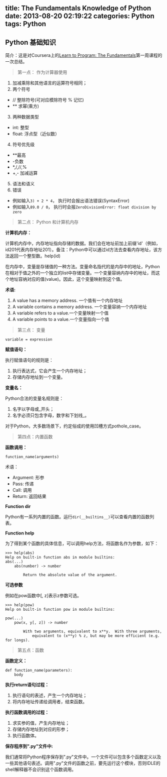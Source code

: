 title: The Fundamentals Knowledge of Python
date: 2013-08-20 02:19:22
categories: Python
tags: Python
---

## Python 基础知识

简介：这是对Coursera上的[Learn to Program: The Fundamentals](https://class.coursera.org/programming1-002/class)第一周课程的一次总结。 

<!-- more -->
> 第一点： 作为计算器使用

1. 加减乘除和其他语言的运算符号相同；
2. 两个符号
  * // 整除符号(可对应模除符号 % 记忆)
  * ** 求幂(乘方)
3. 两种数据类型
  * int: 整型
  * float: 浮点型（近似数）
4. 符号优先级
  * **最高
  * -负数
  * *,/,//,%
  * +,- 加减运算
5. 语法和语义
6. 错误
  * 例如输入``3) + 2 * 4``， 执行时会报出语法错误(SyntaxError)
  * 例如输入``89.0 / 0``， 执行时会报``ZeroDivisionError: float division by zero``

> 第二点： Python 和计算机内存

__计算机内存：__

  计算机内存中，内存地址指向存储的数据。我们会在地址前加上前缀'id'（例如，id201代表内存地址201）。备注：Python中可以通过id方法去查看内存地址，该方法返回一个整型数。help(id)

在内存中，变量是存储值的一种方法。变量命名指代的是内存中的地址，Python在相对于值之外的一个独立的list中存储变量。一个变量容纳内存中的地址，而这个地址容纳对应的值(value)。因此，这个变量映射到这个值。

__术语:__

1. A value has a memory address. 一个值有一个内存地址
2. A variable contains a memory address. 一个变量容纳一个内存地址
3. A variable refers to a value.一个变量映射一个值
4. A variable points to a value.一个变量指向一个值

> 第三点： 变量

    variable = expression

__赋值语句：__

执行赋值语句的规则是：

1. 执行表达式，它会产生一个内存地址；
2. 存储内存地址到一个变量。

__变量名：__

Python合法的变量名规则是：

1. 名字以字母或_开头；
2. 名字必须只包含字母，数字和下划线_。

对于Python，大多数场景下，约定俗成的使用凹槽方式pothole_case。

> 第四点：内置函数

__函数调用：__

    function_name(arguments)

术语：

* Argument: 形参
* Pass: 传递
* Call: 调用
* Return: 返回结果

__Function dir__

Python有一系列内置的函数。运行``dir(__builtins__)``可以查看内置的函数列表。

__Function help__

为了得到某个函数的具体信息，可以调用help方法，将函数名作为参数，如下：

    >>> help(abs)
    Help on built-in function abs in module builtins:
    abs(...)
        abs(number) -> number

            Return the absolute value of the argument.

__可选参数__

例如在pow函数中[, z]表示z参数可选。

    >>> help(pow)
    Help on built-in function pow in module builtins:

    pow(...)
        pow(x, y[, z]) -> number

            With two arguments, equivalent to x**y.  With three arguments,
                equivalent to (x**y) % z, but may be more efficient (e.g. for longs).



> 第五点：函数

__函数定义：__

    def function_name(parameters):
        body

__执行return语句过程：__

1. 执行语句的表述，产生一个内存地址；
2. 将内存地址传递给调用者，结束函数。

__执行函数调用的过程：__

1. 求实参的值，产生内存地址；
2. 存储内存地址到对应的形参；
3. 执行函数体。

__保存程序到".py"文件中:__

我们通常将Python程序保存到".py"文件中。一个文件可以包含多个函数定义以及一些其他语句表述。调用".py"文件的函数之前，要先运行这个模块，否则IDLE的shell解释器不会识别这个函数调用。
